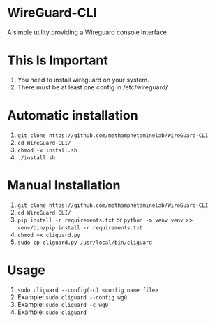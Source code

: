 # WireGuard-CLI
A simple utility providing a Wireguard console interface

# This Is Important
1. You need to install wireguard on your system.
2. There must be at least one config in /etc/wireguard/

# Automatic installation
1. ```git clone https://github.com/methamphetaminelab/WireGuard-CLI```
2. ```cd WireGuard-CLI/```
3. ```chmod +x install.sh```
4. ```./install.sh```

# Manual Installation
1. ```git clone https://github.com/methamphetaminelab/WireGuard-CLI```
2. ```cd WireGuard-CLI/```
3. ```pip install -r requirements.txt``` or ```python -m venv venv``` >> ```venv/bin/pip install -r requirements.txt```
4. ```chmod +x cliguard.py```
5. ```sudo cp cliguard.py /usr/local/bin/cliguard```

# Usage
1. ```sudo cliguard --config(-c) <config name file>```
2. Example: ```sudo cliguard --config wg0```
3. Example: ```sudo cliguard -c wg0```
4. Example: ```sudo cliguard```
